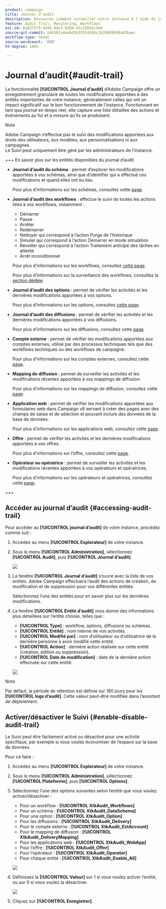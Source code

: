 ```yaml
---
product: campaign
title: Journal d’audit
description: Découvrez comment surveiller votre instance à lʼaide du journal dʼaudit Campaign
feature: Audit Trail, Monitoring, Workflows
exl-id: 6a937575-42d4-4dc5-8168-43c25bb2cde6
source-git-commit: b4b361a4aabd1b33554166c2638989b99a02baec
workflow-type: tm+mt
source-wordcount: '650'
ht-degree: 100%

---
```


# Journal d’audit{#audit-trail}

La fonctionnalité **[!UICONTROL Journal d’audit]** d’Adobe Campaign offre un enregistrement granulaire de toutes les modifications apportées à des entités importantes de votre instance, généralement celles qui ont un impact significatif sur le bon fonctionnement de l’instance. Fonctionnant en tant que journal en temps réel, elle capture une liste détaillée des actions et événements au fur et à mesure qu’ils se produisent.

>[!NOTE]
>
>Adobe Campaign n’effectue pas le suivi des modifications apportées aux droits des utilisateurs, aux modèles, aux personnalisations ni aux campagnes.\
>Le Suivi peut uniquement être géré par les administrateurs de l’instance.

+++ En savoir plus sur les entités disponibles du journal d’audit

* **Journal d’audit du schéma** : permet d’explorer les modifications apportées à vos schémas, ainsi que d’identifier qui a effectué ces modifications et quand elles ont eu lieu.

  Pour plus d’informations sur les schémas, consultez cette [page](../dev/schemas.md).

* **Journal d’audit des workflows** : effectue le suivi de toutes les actions liées à vos workflows, notamment :

   * Démarrer
   * Pause
   * Arrêter
   * Redémarrer
   * Nettoyer qui correspond à l’action Purge de l’historique
   * Simuler qui correspond à l’action Démarrer en mode simulation
   * Réveiller qui correspond à l’action Traitement anticipé des tâches en attente
   * Arrêt inconditionnel

  Pour plus d’informations sur les workflows, consultez [cette page](../../automation/workflow/about-workflows.md).

  Pour plus d’informations sur la surveillance des workflows, consultez la [section dédiée](../../automation/workflow/monitor-workflow-execution.md).

* **Journal d’audit des options** : permet de vérifier les activités et les dernières modifications apportées à vos options.

  Pour plus d’informations sur les options, consultez [cette page](https://experienceleague.adobe.com/fr/docs/campaign-classic/using/installing-campaign-classic/appendices/configuring-campaign-options).

* **Journal d’audit des diffusions** : permet de vérifier les activités et les dernières modifications apportées à vos diffusions.

  Pour plus d’informations sur les diffusions, consultez cette [page](../start/create-message.md).

* **Compte externe** : permet de vérifier les modifications apportées aux comptes externes, utilisé par des processus techniques tels que des workflows techniques ou des workflows de campagne.

  Pour plus d’informations sur les comptes externes, consultez cette [page](../config/external-accounts.md).

* **Mapping de diffusion** : permet de surveiller les activités et les modifications récentes apportées à vos mappings de diffusion.

  Pour plus d’informations sur les mappings de diffusion, consultez cette [page](../audiences/target-mappings.md).

* **Application web** : permet de vérifier les modifications apportées aux formulaires web dans Campaign v8 servant à créer des pages avec des champs de saisie et de sélection et pouvant inclure des données de la base de données.

  Pour plus d’informations sur les applications web, consultez cette [page](../dev/webapps.md).

* **Offre** : permet de vérifier les activités et les dernières modifications apportées à vos offres.

  Pour plus d’informations sur l’offre, consultez cette [page](../interaction/interaction.md).

* **Opérateur ou opératrice** : permet de surveiller les activités et les modifications récentes apportées à vos opérateurs et opératrices.

  Pour plus d’informations sur les opérateurs et opératrices, consultez cette [page](../interaction/interaction-operators.md).

+++

## Accéder au journal d’audit {#accessing-audit-trail}

Pour accéder au **[!UICONTROL journal d’audit]** de votre instance, procédez comme suit :

1. Accédez au menu **[!UICONTROL Explorateur]** de votre instance.

1. Sous le menu **[!UICONTROL Administration]**, sélectionnez **[!UICONTROL Audit]**, puis **[!UICONTROL Journal d’audit]**.

   ![](assets/audit-trail-1.png)

1. La fenêtre **[!UICONTROL Journal d’audit]** s’ouvre avec la liste de vos entités. Adobe Campaign effectuera l’audit des actions de création, de modification et de suppression pour vos différentes entités.

   Sélectionnez l’une des entités pour en savoir plus sur les dernières modifications.

1. La fenêtre **[!UICONTROL Entité d’audit]** vous donne des informations plus détaillées sur l’entité choisie, telles que :

   * **[!UICONTROL Type]** : workflow, options, diffusions ou schémas.
   * **[!UICONTROL Entité]** : nom interne de vos activités.
   * **[!UICONTROL Modifié par]** : nom d’utilisateur ou d’utilisatrice de la dernière personne à avoir modifié cette entité.
   * **[!UICONTROL Action]** : dernière action réalisée sur cette entité (création, édition ou suppression).
   * **[!UICONTROL Date de modification]** : date de la dernière action effectuée sur cette entité.

   ![](assets/audit-trail-2.png)

>[!NOTE]
>
>Par défaut, la période de rétention est définie sur 180 jours pour les **[!UICONTROL logs d’audit]**. Cette valeur peut-être modifiée dans l’assistant de déploiement.

## Activer/désactiver le Suivi {#enable-disable-audit-trail}

Le Suivi peut être facilement activé ou désactivé pour une activité spécifique, par exemple si vous voulez économiser de l’espace sur la base de données.

Pour ce faire :

1. Accédez au menu **[!UICONTROL Explorateur]** de votre instance.

1. Sous le menu **[!UICONTROL Administration]**, sélectionnez **[!UICONTROL Plateforme]**, puis **[!UICONTROL Options]**.

1. Sélectionnez l’une des options suivantes selon l’entité que vous voulez activer/désactiver :

   * Pour un workflow : **[!UICONTROL XtkAudit_Workflows]**
   * Pour un schéma : **[!UICONTROL XtkAudit_DataSchema]**
   * Pour une option : **[!UICONTROL XtkAudit_Option]**
   * Pour les diffusions : **[!UICONTROL XtkAudit_Delivery]**
   * Pour le compte externe : **[!UICONTROL XtkAudit_ExtAccount]**
   * Pour le mapping de diffusion : **[!UICONTROL XtkAudit_DeliveryMapping]**
   * Pour les applications web : **[!UICONTROL XtkAudit_WebApp]**
   * Pour l’offre : **[!UICONTROL XtkAudit_Offer]**
   * Pour l’opérateur : **[!UICONTROL XtkAudit_Operator]**
   * Pour chaque entité : **[!UICONTROL XtkAudit_Enable_All]**

   ![](assets/audit-trail-3.png)

1. Définissez la **[!UICONTROL Valeur]** sur 1 si vous voulez activer l’entité, ou sur 0 si vous voulez la désactiver.

   ![](assets/audit-trail-4.png)

1. Cliquez sur **[!UICONTROL Enregistrer]**.
